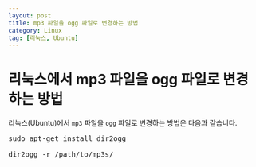 ```yaml
---
layout: post
title: mp3 파일을 ogg 파일로 변경하는 방법
category: Linux
tag: [리눅스, Ubuntu]
---
```

# 리눅스에서 mp3 파일을 ogg 파일로 변경하는 방법

리눅스(Ubuntu)에서 `mp3` 파일을 `ogg` 파일로 변경하는 방법은 다음과 같습니다.

<pre class="prettyprint">
sudo apt-get install dir2ogg

dir2ogg -r /path/to/mp3s/
</pre>